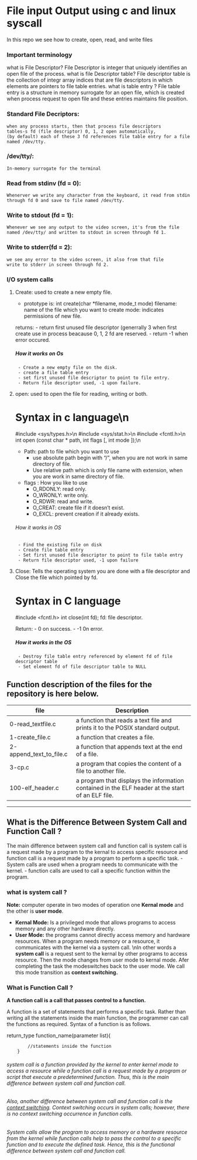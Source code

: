 # File input Output using c and linux syscall

In this repo we see how to create, open, read, and write files

### Important terminology

what is File Descriptor?
	File Descriptor is integer that uniquely identifies an open file of the process.
what is file Descriptor table?
	File descriptor table is the collection of integr array indices that are file descriptors in which elements are pointers to file table entries.
what is table entry ?
	File table entry is a structure in memory surrogate for an open file, which is created when process request to open file and these entries maintains file position.

### Standard File Decriptors:
	when any process starts, then that process file descriptors
	tables-s fd (file descriptor) 0, 1, 2 open automatically,
	(by default) each of these 3 fd references file table entry for a file named /dev/tty.

### /dev/tty/:
	In-memory surrogate for the terminal

### Read from stdinv (fd = 0):
	Whenerver we write any character from the keyboard, it read from stdin through fd 0 and save to file named /dev/tty.

### Write to stdout (fd = 1):
	Whenever we see any output to the video screen, it's from the file named /dev/tty/ and written to stdout in screen through fd 1.

### Write to stderr(fd = 2): 
	we see any error to the video screen, it also from that file
	write to stderr in screen through fd 2.

### I/O system calls
1. Create: used to create a new empty file.
	- prototype is: int create(char *filename, mode_t mode)
	filename: name of the file which you want to create
	mode: indicates permissions of new file.

	returns: 
		- return first unused file descriptor (generrally 3  when first
		create use in process beacause 0, 1, 2 fd are reserved.
		- return -1 when error occured.
	##### How it works on Os
		- Create a new empty file on the disk.
		- create a file table entry 
		- set first unused file descriptor to point to file entry.
		- Return file descriptor used, -1 upon failure.
2. open: used to open the file for reading, writing or both.
	# Syntax in c language\n
	#include <sys/types.h>\n
	#include <sys/stat.h>\n
	#include <fcntl.h>\n
	int open (const char * path, int flags [, int mode ]);\n

	- Path: path to file which you want to use 
		- use absolute path begin with “/”, when you are not work in same directory of file.
		- Use relative path which is only file name with extension, when you are work in same directory of file.
	- flags : How you like to use
		- O_RDONLY: read only.
		- O_WRONLY: write only.
		- O_RDWR: read and write.
		- O_CREAT: create file if it doesn’t exist.
		- O_EXCL: prevent creation if it already exists.
	###### How it works in OS
		- Find the existing file on disk
		- Create file table entry
		- Set first unused file descriptor to point to file table entry
		- Return file descriptor used, -1 upon failure
3. Close: Tells the operating system you are done with a file descriptor and Close the file which pointed by fd. 
	# Syntax in C language
	#include <fcntl.h>
	int close(int fd);
	fd: file descriptor.

	Return:
		- 0 on success.
		- -1 0n error.

	##### How it works in the OS
		- Destroy file table entry referenced by element fd of file descriptor table
		- Set element fd of file descriptor table to NULL


## Function description of the files for the repository is here below.

| file     |     Description                                        |
|--------  | -------------------------------------------------------|
| 0-read_textfile.c | a function that reads a text file and prints it to the POSIX standard output. |
| 1-create_file.c |  a function that creates a file. |
| 2-append_text_to_file.c | a function that appends text at the end of a file.|
| 3-cp.c | a program that copies the content of a file to another file.|
| 100-elf_header.c | a program that displays the information contained in the ELF header at the start of an ELF file.|


_____________________________________________________________________________________________________________________________________
## What is the Difference Between System Call and Function Call ?

The main difference between system call and function call is system call is a request made by a program  to the kernal 
to access specific resource and function call is a request made by a program to perform a specific task.
	- System calls are used when a program needs to communicate with the kernel.
	- function calls are used to call a specific function within the program.

### what is system call ?
**Note:**
   computer operate in two modes of operation one **Kernal mode** and the other is **user mode**.
   - **Kernal Mode:** Is a privileged  mode that allows  programs to access  memory and any other hardware directly.
   - **User Mode:** the programs cannot directly access memory and hardware resources.
   	When a program needs memory or a resource, it communicates with the kernel via a system call.
\nIn other words a **system call** is a request sent to the kernal by other programs to access resource.
Then the mode changes from user mode to kernal mode. Afer completing the task the modeswitches back to the user mode. We call this mode transition as **context switching.**
### What is Function Call  ?
**A function call is a call that passes control to a function.**

A function is a set of statements that performs a specific task. Rather than writing all the statements inside the main function, the programmer can call the functions as required. Syntax of a function is as follows.

return_type function_name(parameter list){

            //statements inside the function
	    }
###### system call is a function provided by the kernel to enter kernel mode to access a resource while a function call is a request made by a program or script that execute a predetermined function. Thus, this is the main difference between system call and function call.

###### Also, another difference between system call and function call is the [context switching](https://en.wikipedia.org/wiki/Context_switch). Context switching occurs in system calls; however, there is no context switching occurrence in function calls.

###### System calls allow the program to access memory or a hardware resource from the kernel while function calls help to pass the control to a specific function and to execute the defined task. Hence, this is the functional difference between system call and function call.





